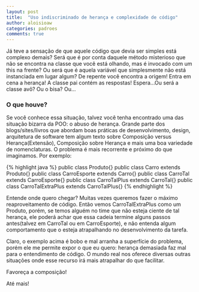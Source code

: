 ```yaml
---
layout: post
title:  "Uso indiscriminado de herança e complexidade de código"
author: aloisioaw
categories: padroes
comments: true
---
```


Já teve a sensação de que aquele código que devia ser simples está complexo demais? Será que é por conta daquele método misterioso que não se encontra na classe que você está olhando, mas é invocado com um this na frente? Ou será que é aquela variável que simplesmente não está instanciada em lugar algum? De repente você encontra a origem! Entra em cena a herança! A classe pai contém as respostas! Espera...Ou será a classe avô? Ou o bisa? Ou...

### O que houve? ###

Se você conhece essa situação, talvez você tenha encontrado uma das situação bizarra da POO: o abuso de herança.
Grande parte dos blogs/sites/livros que abordam boas práticas de desenvolvimento, design, arquitetura de software tem algum texto sobre Composição versus Herança(Extensão), Composição sobre Herança e mais uma boa variedade de nomenclaturas.
O problema é mais recorrente e próximo do que imaginamos. Por exemplo:

{% highlight java %}
public class Produto{}
public class Carro extends Produto{}
public class CarroEsporte extends Carro{}
public class CarroTal extends CarroEsporte{}
public class CarroTalPlus extends CarroTal{}
public class CarroTalExtraPlus extends CarroTalPlus{}
{% endhighlight %}

Entende onde quero chegar?
Muitas vezes queremos fazer o máximo reaproveitamento de código. Então vemos CarroTalExtraPlus como um Produto, porém, se temos alguém no time que não esteja ciente de tal herança, ele poderá achar que essa cadeia termine alguns passos antes(talvez em CarroTal ou em CarroEsporte), e não entenda algum comportamento que o esteja atrapalhando no desenvolvimento da tarefa.

Claro, o exemplo acima é bobo e mal arranha a superfície do problema, porém ele me permite expor o que eu quero: herança demasiada faz mal para o entendimento de código.
O mundo real nos oferece diversas outras situações onde esse recurso irá mais atrapalhar do que facilitar.

Favoreça a composição!

Até mais!